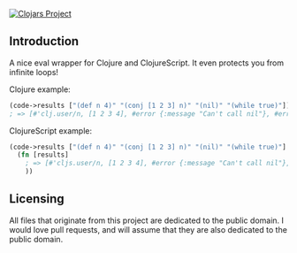 [![Clojars Project](https://img.shields.io/clojars/v/eval-soup.svg)](https://clojars.org/eval-soup)

## Introduction

A nice eval wrapper for Clojure and ClojureScript. It even protects you from infinite loops!

Clojure example:

```clojure
(code->results ["(def n 4)" "(conj [1 2 3] n)" "(nil)" "(while true)"])
; => [#'clj.user/n, [1 2 3 4], #error {:message "Can't call nil"}, #error {:message "Execution timed out.”}]
```

ClojureScript example:

```clojure
(code->results ["(def n 4)" "(conj [1 2 3] n)" "(nil)" "(while true)"]
  (fn [results]
    ; => [#'cljs.user/n, [1 2 3 4], #error {:message "Can't call nil"}, #error {:message "Execution timed out."}]
    ))
```

## Licensing

All files that originate from this project are dedicated to the public domain. I would love pull requests, and will assume that they are also dedicated to the public domain.
